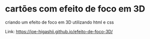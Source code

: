 # cartões com efeito de foco em 3D

criando um efeito de foco em 3D utilizando html e css

Link: https://joe-higashii.github.io/efeito-de-foco-3D/
